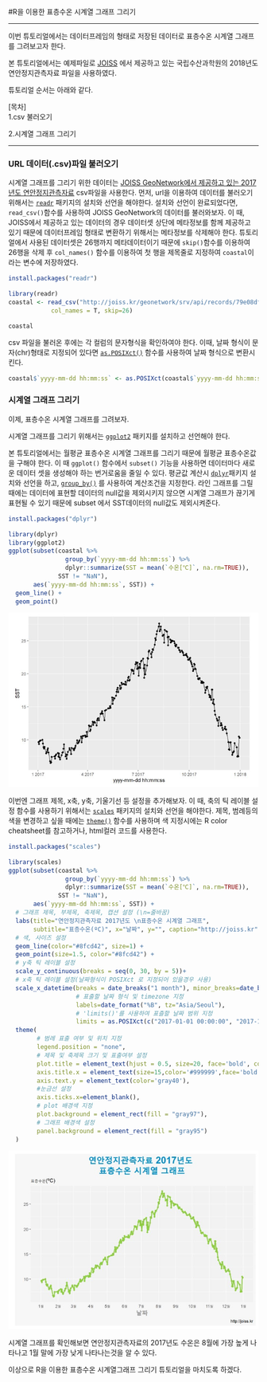 <!-- 첫 h1 이전 라인은 씨랩 본문에서 보이지 않게 설정하였습니다. -->
<!-- 첫 h1이 씨랩 글제목이 됩니다. 블럭 아닌 구간에서 샵(#) 하나 = 헤딩1(h1) -->
#R을 이용한 표층수온 시계열 그래프 그리기

------------------------------------------------------------------------

이번 튜토리얼에서는 데이터프레임의 형태로 저장된 데이터로 표층수온
시계열 그래프를 그려보고자 한다.

본 튜토리얼에서는 예제파일로 [JOISS](http://joiss.kr) 에서 제공하고 있는
국립수산과학원의 2018년도 연안정지관측자료 파일을 사용하였다.

튜토리얼 순서는 아래와 같다.

\[목차\]  
1.csv 불러오기

2.시계열 그래프 그리기

------------------------------------------------------------------------

### URL 데이터(.csv)파일 불러오기

시계열 그래프를 그리기 위한 데이터는 [JOISS GeoNetwork에서 제공하고 있는
2017년도 연안정지관측자료](http://joiss.kr/geonetwork/srv/eng/catalog.search#/metadata/79e08dfc-527e-475a-9915-c51a4d965181) csv파일을 사용한다. 먼저, url을 이용하여
데이터를 불러오기 위해서는
[`readr`](https://www.rdocumentation.org/packages/readr/versions/1.3.1)
패키지의 설치와 선언을 해야한다. 설치와 선언이 완료되었다면,
`read_csv()`함수를 사용하여 JOISS GeoNetwork의 데이터를 불러와보자. 이
때, JOISS에서 제공하고 있는 데이터의 경우 데이터셋 상단에 메타정보를
함께 제공하고 있기 때문에 데이터프레임 형태로 변환하기 위해서는
메타정보를 삭제해야 한다. 튜토리얼에서 사용된 데이터셋은 26행까지
메타데이터이기 때문에 `skip()`함수를 이용하여 26행을 삭제 후 `col_names()` 함수를 이용하여 첫 행을 제목줄로 지정하여 `coastal`이라는 변수에 저장하였다.

``` r
install.packages("readr")
```

``` r
library(readr)
coastal <- read_csv("http://joiss.kr/geonetwork/srv/api/records/79e08dfc-527e-475a-9915-c51a4d965181/attachments/JOISS_Coastal_Oceanographic_Observation_2017_profile_meteorological_unknown.csv", 
            col_names = T, skip=26)
```

``` r
coastal
```

csv 파일을 불러온 후에는 각 컬럼의 문자형식을
확인하여야 한다. 이때, 날짜 형식이 문자(chr)형태로 지정되어 있다면
[`as.POSIXct()`](https://www.rdocumentation.org/packages/dwtools/versions/0.8.3.9/topics/as.POSIXct)
함수를 사용하여 날짜 형식으로 변환시킨다.

``` r
coastal$`yyyy-mm-dd hh:mm:ss` <- as.POSIXct(coastal$`yyyy-mm-dd hh:mm:ss`, format="%Y-%m-%d")
```

### 시계열 그래프 그리기

이제, 표층수온 시계열 그래프를 그려보자. 

시계열 그래프를 그리기 위해서는
[`ggplot2`](https://www.rdocumentation.org/packages/ggplot2/versions/3.3.0)
패키지를 설치하고 선언해야 한다. 

본 튜토리얼에서는 월평균
표층수온 시계열 그래프를 그리기 때문에 월평균 표층수온값을 구해야 한다.
이 때 `ggplot()` 함수에서 `subset()` 기능을 사용하면 데이터마다 새로운
데이터 셋을 생성해야 하는 번거로움을 줄일 수 있다. 평균값 계산시
[`dplyr`](https://www.rdocumentation.org/packages/dbplyr/versions/1.4.2)패키지
설치와 선언을 하고,
[`group_by()`](https://www.rdocumentation.org/packages/dplyr/versions/0.7.8/topics/group_by)
를 사용하여 계산조건을 지정한다. 라인 그래프를 그릴때에는 데이터에
표현할 데이터의 null값을 제외시키지 않으면 시계열 그래프가 끊기게 표현될 수 있기 때문에
subset 에서 SST데이터의 null값도 제외시켜준다.

``` r
install.packages("dplyr")
```

``` r
library(dplyr)
library(ggplot2)
ggplot(subset(coastal %>% 
                group_by(`yyyy-mm-dd hh:mm:ss`) %>% 
                dplyr::summarize(SST = mean(`수온[℃]`, na.rm=TRUE)),
              SST != "NaN"), 
       aes(`yyyy-mm-dd hh:mm:ss`, SST)) +
  geom_line() +
  geom_point()
```

![](images/timeseries1.jpg)

이번엔 그래프 제목, x축, y축, 기울기선 등 설정을 추가해보자. 이 때, 축의
틱 레이블 설정 함수를 사용하기 위해서는
[`scales`](https://www.rdocumentation.org/packages/scales/versions/0.4.1)
패키지의 설치와 선언을 해야한다. 제목, 범례등의 색을 변경하고 싶을
때에는
[`theme()`](https://www.rdocumentation.org/packages/ggplot2/versions/2.0.0/topics/theme)
함수를 사용하며 색 지정시에는 R color cheatsheet를 참고하거나, html컬러
코드를 사용한다.

``` r
install.packages("scales")
```

``` r
library(scales)
ggplot(subset(coastal %>% 
                group_by(`yyyy-mm-dd hh:mm:ss`) %>% 
                dplyr::summarize(SST = mean(`수온[℃]`, na.rm=TRUE)),
              SST != "NaN"),
       aes(`yyyy-mm-dd hh:mm:ss`, SST)) +
  # 그래프 제목, 부제목, 축제목, 캡션 설정 (\n=줄바꿈)
  labs(title="연안정지관측자료 2017년도 \n표층수온 시계열 그래프", 
       subtitle="표층수온(ºC)", x="날짜", y="", caption="http://joiss.kr") +
  # 색, 사이즈 설정
  geom_line(color="#8fcd42", size=1) +
  geom_point(size=1.5, color="#8fcd42") +
  # y축 틱 레이블 설정
  scale_y_continuous(breaks = seq(0, 30, by = 5))+
  # x축 틱 레이블 설정(날짜형식이 POSIXct 로 지정되어 있을경우 사용)
  scale_x_datetime(breaks = date_breaks("1 month"), minor_breaks=date_breaks("1 month"), 
                   # 표출할 날짜 형식 및 timezone 지정
                   labels=date_format("%B", tz="Asia/Seoul"), 
                   # 'limits()'를 사용하여 표츨할 날짜 범위 지정
                   limits = as.POSIXct(c("2017-01-01 00:00:00", "2017-12-31 11:59:59")))+
  theme(
        # 범례 표출 여부 및 위치 지정
        legend.position = "none", 
        # 제목 및 축제목 크기 및 표출여부 설정
        plot.title = element_text(hjust = 0.5, size=20, face='bold', color="#018dc5"),
        axis.title.x = element_text(size=15,color='#999999',face='bold' ),
        axis.text.y = element_text(color='gray40'),
        #눈금선 설정
        axis.ticks.x=element_blank(),
        # plot 배경색 지정
        plot.background = element_rect(fill = "gray97"),
        # 그래프 배경색 설정
        panel.background = element_rect(fill = "gray95")
  )
```

![](images/timeseries2.jpg)

시계열 그래프를 확인해보면 연안정지관측자료의 2017년도 수온은 8월에 가장
높게 나타나고 1월 말에 가장 낮게 나타나는것을 알 수 있다.

이상으로 R을 이용한 표층수온 시계열그래프 그리기 튜토리얼을 마치도록
하겠다.
